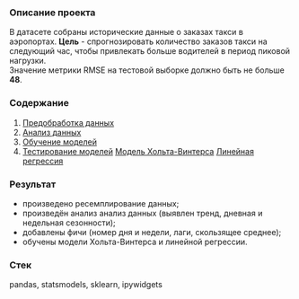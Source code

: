 ### Описание проекта  
В датасете собраны исторические данные о заказах такси в аэропортах. **Цель** - спрогнозировать количество заказов такси на следующий час, чтобы привлекать больше водителей в период пиковой нагрузки.  
Значение метрики RMSE на тестовой выборке должно быть не больше **48**.    
### Содержание
1. [Предобработка данных](https://nbviewer.jupyter.org/github/sigarev-andrey/Yandex.Praktikum/blob/a60da0f106d299ec6be7cbf7ab1484bcabfcb944/Time%20series/time_series.ipynb#1.-%D0%9F%D1%80%D0%B5%D0%B4%D0%BE%D0%B1%D1%80%D0%B0%D0%B1%D0%BE%D1%82%D0%BA%D0%B0-%D0%B4%D0%B0%D0%BD%D0%BD%D1%8B%D1%85)
2. [Анализ данных](https://nbviewer.jupyter.org/github/sigarev-andrey/Yandex.Praktikum/blob/a60da0f106d299ec6be7cbf7ab1484bcabfcb944/Time%20series/time_series.ipynb#2.-%D0%90%D0%BD%D0%B0%D0%BB%D0%B8%D0%B7-%D0%B4%D0%B0%D0%BD%D0%BD%D1%8B%D1%85)
3. [Обучение моделей](https://nbviewer.jupyter.org/github/sigarev-andrey/Yandex.Praktikum/blob/a60da0f106d299ec6be7cbf7ab1484bcabfcb944/Time%20series/time_series.ipynb#3.-%D0%9E%D0%B1%D1%83%D1%87%D0%B5%D0%BD%D0%B8%D0%B5-%D0%BC%D0%BE%D0%B4%D0%B5%D0%BB%D0%B5%D0%B9)
4. [Тестирование моделей](https://nbviewer.jupyter.org/github/sigarev-andrey/Yandex.Praktikum/blob/a60da0f106d299ec6be7cbf7ab1484bcabfcb944/Time%20series/time_series.ipynb#4.-%D0%A2%D0%B5%D1%81%D1%82%D0%B8%D1%80%D0%BE%D0%B2%D0%B0%D0%BD%D0%B8%D0%B5-%D0%BC%D0%BE%D0%B4%D0%B5%D0%BB%D0%B5%D0%B9)
 [Модель Хольта-Винтерса](https://nbviewer.jupyter.org/github/sigarev-andrey/Yandex.Praktikum/blob/a60da0f106d299ec6be7cbf7ab1484bcabfcb944/Time%20series/time_series.ipynb#4.1-%D0%9C%D0%BE%D0%B4%D0%B5%D0%BB%D1%8C-%D0%A5%D0%BE%D0%BB%D1%8C%D1%82%D0%B0-%D0%92%D0%B8%D0%BD%D1%82%D0%B5%D1%80%D1%81%D0%B0)
 [Линейная регрессия](https://nbviewer.jupyter.org/github/sigarev-andrey/Yandex.Praktikum/blob/a60da0f106d299ec6be7cbf7ab1484bcabfcb944/Time%20series/time_series.ipynb#4.2-%D0%9B%D0%B8%D0%BD%D0%B5%D0%B9%D0%BD%D0%B0%D1%8F-%D1%80%D0%B5%D0%B3%D1%80%D0%B5%D1%81%D1%81%D0%B8%D1%8F)
### Результат  
- произведено ресемплирование данных;
- произведён анализ анализ данных (выявлен тренд, дневная и недельная сезонности);
- добавлены фичи (номер дня и недели, лаги, скользящее среднее);
- обучены модели Хольта-Винтерса и линейной регрессии.
### Стек  
pandas, statsmodels, sklearn, ipywidgets
